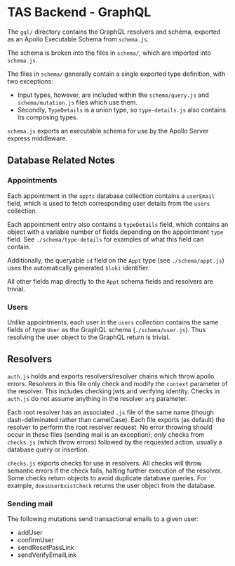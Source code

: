 # TAS Backend - GraphQL
The `gql/` directory contains the GraphQL resolvers and schema, exported as an Apollo Executable Schema from `schema.js`.

The schema is broken into the files in `schema/`, which are imported into `schema.js`.

The files in `schema/` generally contain a single exported type definition, with two exceptions:
* Input types, however, are included within the `schema/query.js` and `schema/mutation.js` files which use them.
* Secondly, `TypeDetails` is a union type, so `type-details.js` also contains its composing types.

`schema.js` exports an executable schema for use by the Apollo Server express middleware.


## Database Related Notes
### Appointments
Each appointment in the `appts` database collection contains a `userEmail` field, which is used to fetch corresponding user details from the `users` collection.

Each appointment entry also contains a `typeDetails` field, which contains an object with a variable number of fields depending on the appointment `type` field. See `./schema/type-details` for examples of what this field can contain.

Additionally, the queryable `id` field on the `Appt` type (see `./schema/appt.js`) uses the automatically generated `$loki` identifier.

All other fields map directly to the `Appt` schema fields and resolvers are trivial.

### Users
Unlike appointments, each user in the `users` collection contains the same fields of type `User` as the GraphQL schema (`./schema/user.js`). Thus resolving the user object to the GraphQL return is trivial.


## Resolvers
`auth.js` holds and exports resolvers/resolver chains which throw apollo errors. Resolvers in this file only check and modify the `context` parameter of the resolver. This includes checking jwts and verifying identity. Checks in `auth.js` do not assume anything in the resolver `arg` parameter.

Each root resolver has an associated `.js` file of the same name (though dash-deliminated rather than camelCase). Each file exports (as default) the resolver to perform the root resolver request. No error throwing should occur in these files (sending mail is an exception); *only* checks from `checks.js` (which throw errors) followed by the requested action, usually a database query or insertion.

`checks.js` exports checks for use in resolvers. All checks will throw semantic errors if the check fails, halting further execution of the resolver. Some checks return objects to avoid duplicate database queries. For example, `doesUserExistCheck` returns the user object from the database.

### Sending mail
The following mutations send transactional emails to a given user:
* addUser
* confirmUser
* sendResetPassLink
* sendVerifyEmailLink
